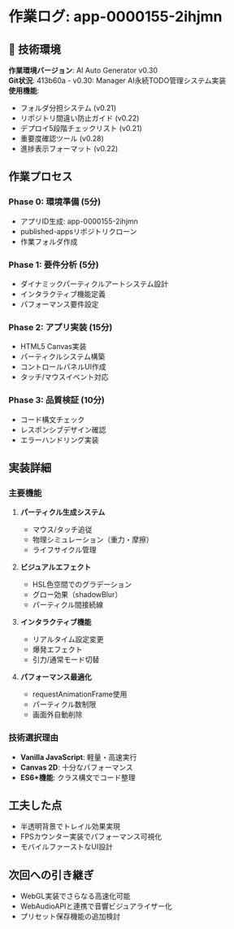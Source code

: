 # 作業ログ: app-0000155-2ihjmn

## 🔧 技術環境
**作業環境バージョン**: AI Auto Generator v0.30  
**Git状況**: 413b60a - v0.30: Manager AI永続TODO管理システム実装  
**使用機能**:
- フォルダ分担システム (v0.21)
- リポジトリ間違い防止ガイド (v0.22)
- デプロイ5段階チェックリスト (v0.21)
- 重要度確認ツール (v0.28)
- 進捗表示フォーマット (v0.22)

## 作業プロセス

### Phase 0: 環境準備 (5分)
- アプリID生成: app-0000155-2ihjmn
- published-appsリポジトリクローン
- 作業フォルダ作成

### Phase 1: 要件分析 (5分)
- ダイナミックパーティクルアートシステム設計
- インタラクティブ機能定義
- パフォーマンス要件設定

### Phase 2: アプリ実装 (15分)
- HTML5 Canvas実装
- パーティクルシステム構築
- コントロールパネルUI作成
- タッチ/マウスイベント対応

### Phase 3: 品質検証 (10分)
- コード構文チェック
- レスポンシブデザイン確認
- エラーハンドリング実装

## 実装詳細

### 主要機能
1. **パーティクル生成システム**
   - マウス/タッチ追従
   - 物理シミュレーション（重力・摩擦）
   - ライフサイクル管理

2. **ビジュアルエフェクト**
   - HSL色空間でのグラデーション
   - グロー効果（shadowBlur）
   - パーティクル間接続線

3. **インタラクティブ機能**
   - リアルタイム設定変更
   - 爆発エフェクト
   - 引力/通常モード切替

4. **パフォーマンス最適化**
   - requestAnimationFrame使用
   - パーティクル数制限
   - 画面外自動削除

### 技術選択理由
- **Vanilla JavaScript**: 軽量・高速実行
- **Canvas 2D**: 十分なパフォーマンス
- **ES6+機能**: クラス構文でコード整理

## 工夫した点
- 半透明背景でトレイル効果実現
- FPSカウンター実装でパフォーマンス可視化
- モバイルファーストなUI設計

## 次回への引き継ぎ
- WebGL実装でさらなる高速化可能
- WebAudioAPIと連携で音響ビジュアライザー化
- プリセット保存機能の追加検討